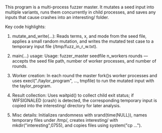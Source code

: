 This program is a multi-process fuzzer master. It mutates a seed input into multiple variants, runs them concurrently in child processes, and saves any inputs that cause crashes into an interesting/ folder.

Key code highlights:

1. mutate_and_write(...): Reads terms, x, and mode from the seed file, applies a small random mutation, and writes the mutated test case to a temporary input file (/tmp/fuzz_in_r_w.txt).

2. main(...) usage: Usage: fuzzer_master seedfile n_workers rounds — accepts the seed file path, number of worker processes, and number of rounds.

3. Worker creation: In each round the master fork()s worker processes and uses execl("./taylor_program", ..., tmpfile) to run the mutated input with the taylor_program.

4. Result collection: Uses waitpid() to collect child exit status; if WIFSIGNALED (crash) is detected, the corresponding temporary input is copied into the interesting/ directory for later analysis.

5. Misc details: Initializes randomness with srand(time(NULL)), names temporary files under /tmp/, creates interesting/ with mkdir("interesting",0755), and copies files using system("cp ...").